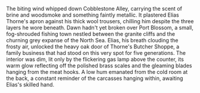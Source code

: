 The biting wind whipped down Cobblestone Alley, carrying the scent of brine and woodsmoke and something faintly metallic.  It plastered Elias Thorne's apron against his thick wool trousers, chilling him despite the three layers he wore beneath.  Dawn hadn't yet broken over Port Blossom, a small, fog-shrouded fishing town nestled between the granite cliffs and the churning grey expanse of the North Sea. Elias, his breath clouding the frosty air, unlocked the heavy oak door of Thorne's Butcher Shoppe, a family business that had stood on this very spot for five generations.  The interior was dim, lit only by the flickering gas lamp above the counter, its warm glow reflecting off the polished brass scales and the gleaming blades hanging from the meat hooks. A low hum emanated from the cold room at the back, a constant reminder of the carcasses hanging within, awaiting Elias's skilled hand.

